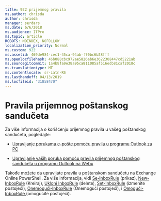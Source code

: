 ```yaml
---
title: 922 prijemnog pravila
ms.author: chrisda
author: chrisda
manager: serdars
ms.date: 6/6/2018
ms.audience: ITPro
ms.topic: article
ROBOTS: NOINDEX, NOFOLLOW
localization_priority: Normal
ms.custom: 922
ms.assetid: 469de984-cec1-45ca-94ab-f70bc6b28fff
ms.openlocfilehash: 46b080cbc972ae5826ab6e3622308447cd5221ab
ms.sourcegitcommit: 1a4b8fa9e38a95ca811085af516edb81caf2018c
ms.translationtype: MT
ms.contentlocale: sr-Latn-RS
ms.lasthandoff: 04/13/2019
ms.locfileid: "31858470"
---
```

# <a name="inbox-rules"></a>Pravila prijemnog poštanskog sandučeta

Za više informacija o korišćenju prijemnog pravila u vašeg poštanskog sandučeta, pogledajte:

- [Upravljanje porukama e-pošte pomoću pravila u programu Outlook za PC](https://support.office.com/article/c24f5dea-9465-4df4-ad17-a50704d66c59.aspx)

- [Upravljanje vaših poruka pomoću pravila prijemnog poštanskog sandučeta u programu Outlook na Webu](https://support.office.com/article/8400435c-f14e-4272-9004-1548bb1848f2.aspx)

Takođe možete da upravljate pravila u poštanskom sandučetu na Exchange Online PowerShell. Za više informacija, vidi [Se-InboxRule](https://docs.microsoft.com/powershell/module/exchange/mailboxes/get-inboxrule) (prikaz), [New-InboxRule](https://docs.microsoft.com/powershell/module/exchange/mailboxes/new-inboxrule) (Kreiraj), [Ukloni InboxRule](https://docs.microsoft.com/powershell/module/exchange/mailboxes/remove-inboxrule) (delete), [Set-InboxRule](https://docs.microsoft.com/powershell/module/exchange/mailboxes/set-inboxrule) (izmenite postojeći), [Onemogući-InboxRule](https://docs.microsoft.com/powershell/module/exchange/mailboxes/disable-inboxrule) (Onemogući postojeći), i [Omogući-InboxRule ](https://docs.microsoft.com/powershell/module/exchange/mailboxes/enable-inboxrule)(omogućite postojeći).
